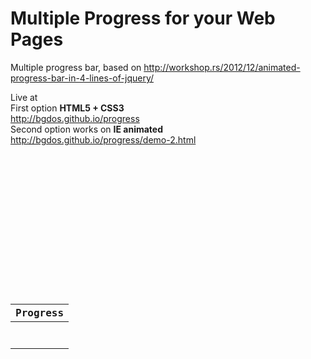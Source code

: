 # Multiple Progress for your Web Pages
Multiple progress bar, based on http://workshop.rs/2012/12/animated-progress-bar-in-4-lines-of-jquery/

Live at </br>
First option <b>HTML5 + CSS3</b></br>
http://bgdos.github.io/progress </br>
Second option works on <b>IE animated</b></br>
http://bgdos.github.io/progress/demo-2.html 
<code>
<!DOCTYPE HTML>
<html>
<head>
    <title>Multiple Progress Bars</title>
    <meta http-equiv="cache-control" content="no-cache">
    <meta name="viewport" content="width=device-width, initial-scale=1" />
    <meta charset="UTF-8" />
    <link href="http://bgdos.github.io/progress/css/style.css" rel="stylesheet">
    <script src="http://bgdos.github.io/progress/js/jquery.min.js"></script>
    <script src="http://bgdos.github.io/progress/js/progress.js"></script>
    <script src="http://bgdos.github.io/progress/js/funciones.js"></script>
</head>
    <body onload="progress()">
    <table  class="prod-status" onload="progress()">
      <thead>
        <tr>
        <th>Progress</th>
        </tr>
      </thead>
      <!--[if lte IE 9]>
      </table>
      <div class="old_ie_wrapper">
        <table style=border-top:none;margin-top:0px;  class="prod-status"><!-- -->
      <tbody>
        <tr>
          <td><div id="progress"><div></div></div>
          </td>
        </tr>
        <tr>
          <td><div id="progress"><div></div></div>
          </td>
        </tr>
        <tr>
          <td><div id="progress"><div></div></div>
          </td>
        </tr>
        <tr>
          <td><div id="progress"><div></div></div>
          </td>
        </tr>
        <tr>
          <td><div id="progress"><div></div></div>
          </td>
        </tr>
        <tr>
          <td><div id="progress"><div></div></div>
          </td>
        </tr>
        <tr>
          <td><div id="progress"><div></div></div>
          </td>
        </tr>
     </tbody>
    </table>
</body>
</html>
</code>
